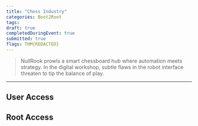 ```yaml
---
title: "Chess Industry"
categories: Boot2Root
tags: 
draft: true
completedDuringEvent: true
submitted: true
flags: THM{REDACTED}
---
```

> NullRook prowls a smart chessboard hub where automation meets strategy. In the digital workshop, subtle flaws in the robot interface threaten to tip the balance of play.

---

## User Access

## Root Access
